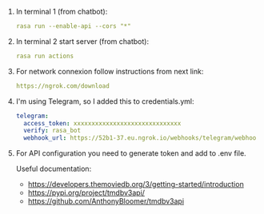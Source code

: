 1. In terminal 1 (from chatbot): 
    ````yml
    rasa run --enable-api --cors "*"
    ````
2. In terminal 2 start server (from chatbot): 
    ````yml
    rasa run actions
    ````
3. For network connexion follow instructions from next link:
   ````yml
   https://ngrok.com/download
   ````
4. I'm using Telegram, so I added this to credentials.yml: 
    ````yml
   telegram:
      access_token: xxxxxxxxxxxxxxxxxxxxxxxxxxxxxx
      verify: rasa_bot
      webhook_url: https://52b1-37.eu.ngrok.io/webhooks/telegram/webhook
    ````

5. For API configuration you need to generate token and add to .env file.

   Useful documentation:

   - https://developers.themoviedb.org/3/getting-started/introduction
   - https://pypi.org/project/tmdbv3api/
   - https://github.com/AnthonyBloomer/tmdbv3api